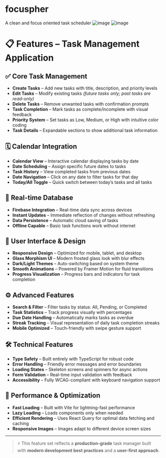 # focuspher
A clean and focus oriented task scheduler
![image](https://github.com/user-attachments/assets/18271e9f-224f-4412-a626-01b13d893fc7)
![image](https://github.com/user-attachments/assets/b86282c7-c9cb-42f7-9af7-7de33acf7221)
# 📋 Features – Task Management Application

## ✅ Core Task Management
- **Create Tasks** – Add new tasks with title, description, and priority levels  
- **Edit Tasks** – Modify existing tasks *(future tasks only; past tasks are read-only)*  
- **Delete Tasks** – Remove unwanted tasks with confirmation prompts  
- **Task Completion** – Mark tasks as complete/incomplete with visual feedback  
- **Priority System** – Set tasks as Low, Medium, or High with intuitive color coding  
- **Task Details** – Expandable sections to show additional task information  

## 🗓️ Calendar Integration
- **Calendar View** – Interactive calendar displaying tasks by date  
- **Date Scheduling** – Assign specific future dates to tasks  
- **Task History** – View completed tasks from previous dates  
- **Date Navigation** – Click on any date to filter tasks for that day  
- **Today/All Toggle** – Quick switch between today’s tasks and all tasks  

## 🔄 Real-time Database
- **Firebase Integration** – Real-time data sync across devices  
- **Instant Updates** – Immediate reflection of changes without refreshing  
- **Data Persistence** – Automatic cloud saving of tasks  
- **Offline Capable** – Basic task functions work without internet  

## 🎨 User Interface & Design
- **Responsive Design** – Optimized for mobile, tablet, and desktop  
- **Glass Morphism UI** – Modern frosted glass look with blur effects  
- **Dark/Light Themes** – Auto-switching based on system theme  
- **Smooth Animations** – Powered by Framer Motion for fluid transitions  
- **Progress Visualization** – Progress bars and indicators for task completion  

## ⚙️ Advanced Features
- **Search & Filter** – Filter tasks by status: All, Pending, or Completed  
- **Task Statistics** – Track progress visually with percentages  
- **Due Date Handling** – Automatically marks tasks as overdue  
- **Streak Tracking** – Visual representation of daily task completion streaks  
- **Mobile Optimized** – Touch-friendly with swipe gesture support  

## 🛠️ Technical Features
- **Type Safety** – Built entirely with TypeScript for robust code  
- **Error Handling** – Friendly error messages and error boundaries  
- **Loading States** – Skeleton screens and spinners for async actions  
- **Form Validation** – Real-time input validation with feedback  
- **Accessibility** – Fully WCAG-compliant with keyboard navigation support  

## 🚀 Performance & Optimization
- **Fast Loading** – Built with Vite for lightning-fast performance  
- **Lazy Loading** – Loads components only when needed  
- **Efficient Rendering** – Uses React Query for optimal data fetching and caching  
- **Responsive Images** – Images adapt to different device screen sizes  

---

> ⚡ This feature set reflects a **production-grade** task manager built with **modern development best practices** and a **user-first approach**.
